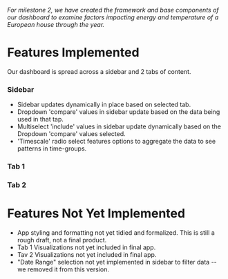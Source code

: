 
*For milestone 2, we have created the framework and base components of our dashboard to examine factors impacting energy and temperature of a European house through the year.*

# Features Implemented
Our dashboard is spread across a sidebar and 2 tabs of content.

### Sidebar

* Sidebar updates dynamically in place based on selected tab.
* Dropdown 'compare' values in sidebar update based on the data being used in that tap.
* Multiselect 'include' values in sidebar update dynamically based on the Dropdown 'compare' values selected.
* 'Timescale' radio select features options to aggregate the data to see patterns in time-groups.

### Tab 1

### Tab 2

# Features Not Yet Implemented

* App styling and formatting not yet tidied and formalized. This is still a rough draft, not a final product.
* Tab 1 Visualizations not yet included in final app.
* Tav 2 Visualizations not yet included in final app.
* "Date Range" selection not yet implemented in sidebar to filter data -- we removed it from this version.